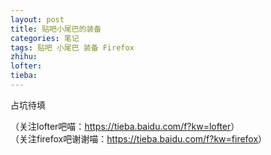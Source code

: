 ```yaml
---
layout: post
title: 贴吧小尾巴的装备
categories: 笔记
tags: 贴吧 小尾巴 装备 Firefox
zhihu: 
lofter: 
tieba: 
---
```


占坑待填

（关注lofter吧喵：<https://tieba.baidu.com/f?kw=lofter>）  
（关注firefox吧谢谢喵：<https://tieba.baidu.com/f?kw=firefox>）
